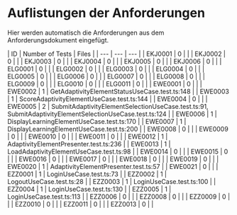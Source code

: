 # Auflistungen der Anforderungen

Hier werden automatisch die Anforderungen aus dem Anforderungsdokument eingefügt.

[//]: # (Script-Start)
| ID | Number of Tests | Files |
| --- | --- | --- |
| EKJ0001 | 0 |  |
| EKJ0002 | 0 |  |
| EKJ0003 | 0 |  |
| EKJ0004 | 0 |  |
| EKJ0005 | 0 |  |
| EKJ0006 | 0 |  |
| ELG0001 | 0 |  |
| ELG0002 | 0 |  |
| ELG0003 | 0 |  |
| ELG0004 | 0 |  |
| ELG0005 | 0 |  |
| ELG0006 | 0 |  |
| ELG0007 | 0 |  |
| ELG0008 | 0 |  |
| ELG0009 | 0 |  |
| ELG0010 | 0 |  |
| ELG0011 | 0 |  |
| EWE0001 | 0 |  |
| EWE0002 | 1 | GetAdaptivityElementStatusUseCase.test.ts:148 |
| EWE0003 | 1 | ScoreAdaptivityElementUseCase.test.ts:144 |
| EWE0004 | 0 |  |
| EWE0005 | 2 | SubmitAdaptivityElementSelectionUseCase.test.ts:91, SubmitAdaptivityElementSelectionUseCase.test.ts:124 |
| EWE0006 | 1 | DisplayLearningElementUseCase.test.ts:170 |
| EWE0007 | 1 | DisplayLearningElementUseCase.test.ts:200 |
| EWE0008 | 0 |  |
| EWE0009 | 0 |  |
| EWE0010 | 0 |  |
| EWE0011 | 0 |  |
| EWE0012 | 1 | AdaptivityElementPresenter.test.ts:236 |
| EWE0013 | 1 | LoadAdaptivityElementUseCase.test.ts:98 |
| EWE0014 | 0 |  |
| EWE0015 | 0 |  |
| EWE0016 | 0 |  |
| EWE0017 | 0 |  |
| EWE0018 | 0 |  |
| EWE0019 | 0 |  |
| EWE0020 | 1 | AdaptivityElementPresenter.test.ts:57 |
| EWE0021 | 0 |  |
| EZZ0001 | 1 | LoginUseCase.test.ts:73 |
| EZZ0002 | 1 | LogoutUseCase.test.ts:28 |
| EZZ0003 | 1 | LoginUseCase.test.ts:100 |
| EZZ0004 | 1 | LoginUseCase.test.ts:130 |
| EZZ0005 | 1 | LoginUseCase.test.ts:113 |
| EZZ0006 | 0 |  |
| EZZ0008 | 0 |  |
| EZZ0009 | 0 |  |
| EZZ0010 | 0 |  |
| EZZ0011 | 0 |  |
| EZZ0013 | 0 |  |